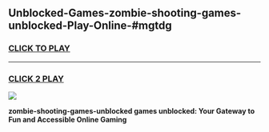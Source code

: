 
## Unblocked-Games-zombie-shooting-games-unblocked-Play-Online-#mgtdg
<h3>
<a href="https://premium.freeplayer.one?title=zombie-shooting-games-unblocked&ref=24F">CLICK TO PLAY</a></h3>
<hr>

<h3>
<a href="https://premium.freeplayer.one?title=zombie-shooting-games-unblocked&ref=24F">CLICK 2 PLAY</a>
  
</h3>

<a href="https://premium.freeplayer.one?title=zombie-shooting-games-unblocked&ref=24F/"><img src="https://clearcache.store/games.png"></a>


**zombie-shooting-games-unblocked games unblocked: Your Gateway to Fun and Accessible Online Gaming**
